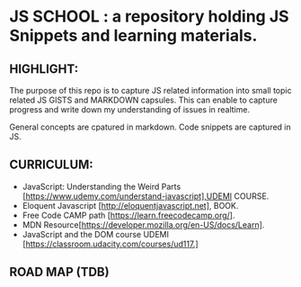 # JS SCHOOL : a repository holding JS Snippets and learning materials.

## HIGHLIGHT: 
The purpose of this repo is to capture JS related information into small topic related JS GISTS and MARKDOWN capsules.
This can enable to capture progress and write down my understanding of issues in realtime.

General concepts are cpatured in markdown.
Code snippets are captured in JS. 


## CURRICULUM:
- JavaScript: Understanding the Weird Parts [https://www.udemy.com/understand-javascript],UDEMI COURSE.
- Eloquent Javascript [http://eloquentjavascript.net], BOOK.
- Free Code CAMP path [https://learn.freecodecamp.org/].
- MDN Resource[https://developer.mozilla.org/en-US/docs/Learn].
- JavaScript and the DOM course UDEMI [https://classroom.udacity.com/courses/ud117.]

## ROAD MAP (TDB)